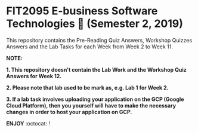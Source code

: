 # FIT2095 E-business Software Technologies :iphone: (Semester 2, 2019)

This repository contains the Pre-Reading Quiz Answers, Workshop Quizzes Answers and the Lab Tasks for each Week from Week 2 to Week 11.

**NOTE:** 

  **1. This repository doesn't contain the Lab Work and the Workshop Quiz Answers for Week 12.**
  
  **2. Please note that lab used to be mark as, e.g. Lab 1 for Week 2.**
  
  **3. If a lab task involves uploading your application on the GCP (Google Cloud Platform), then you yourself will have to    make the necessary changes in order to host your application on GCP.**
  
**ENJOY** :octocat: !

